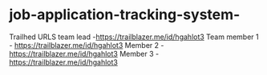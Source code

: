 # job-application-tracking-system-
 Trailhed  URLS team lead -https://trailblazer.me/id/hgahlot3
Team member 1 - 
https://trailblazer.me/id/hgahlot3
Member 2 - https://trailblazer.me/id/hgahlot3
Member 3 -https://trailblazer.me/id/hgahlot3
